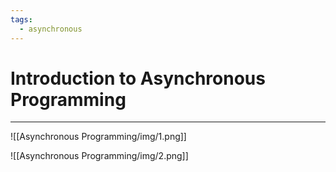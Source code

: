 ```yaml
---
tags:
  - asynchronous
---
```


# Introduction to Asynchronous Programming
---

![[Asynchronous Programming/img/1.png]]

![[Asynchronous Programming/img/2.png]]


